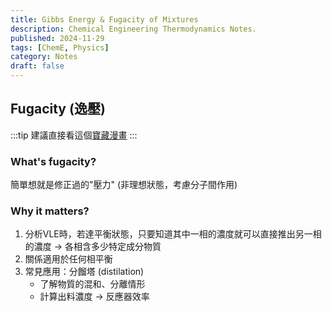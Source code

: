 ```yaml
---
title: Gibbs Energy & Fugacity of Mixtures
description: Chemical Engineering Thermodynamics Notes.
published: 2024-11-29
tags: [ChemE, Physics]
category: Notes
draft: false 
---
```


## Fugacity (逸壓)

:::tip
建議直接看這個[寶藏漫畫](http://survivingtheworld.net/ScienceComic5.html)
:::

### What's fugacity? 
簡單想就是修正過的"壓力" (非理想狀態，考慮分子間作用)

### Why it matters? 
1. 分析VLE時，若達平衡狀態，只要知道其中一相的濃度就可以直接推出另一相的濃度 -> 各相含多少特定成分物質
2. 關係適用於任何相平衡
3. 常見應用：分餾塔 (distilation)
    - 了解物質的混和、分離情形 
    - 計算出料濃度 -> 反應器效率